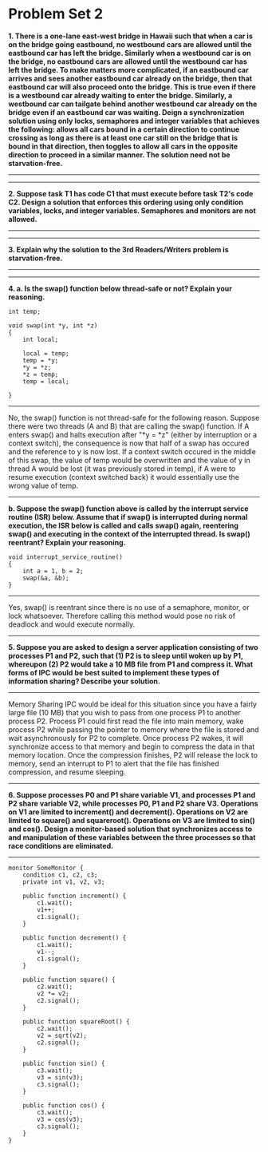 Problem Set 2
=============
**1. There is a one-lane east-west bridge in Hawaii such that when a car is on the bridge going eastbound, no westbound cars are allowed until the eastbound car has left the bridge.  Similarly when a westbound car is on the bridge, no eastbound cars are allowed until the westbound car has left the bridge.  To make matters more complicated, if an eastbound car arrives and sees another eastbound car already on the bridge, then that eastbound car will also proceed onto the bridge.  This is true even if there is a westbound car already waiting to enter the bridge.  Similarly, a westbound car can tailgate behind another westbound car already on the bridge even if an eastbound car was waiting.   Deign a synchronization solution using only locks, semaphores and integer variables that achieves the following: allows all cars bound in a certain direction to continue crossing as long as there is at least one car still on the bridge that is bound in that direction, then toggles to allow all cars in the opposite direction to proceed in a similar manner.  The solution need not be starvation-free.**

---

---
**2. Suppose task T1 has code C1 that must execute before task T2's code C2.  Design a solution that enforces this ordering using only condition variables, locks, and integer variables.  Semaphores and monitors are not allowed.**

---

---
**3. Explain why the solution to the 3rd Readers/Writers problem is starvation-free.**

---

---
**4. a. Is the swap() function below thread-safe or not?  Explain your reasoning.**

```
int temp;
 
void swap(int *y, int *z)
{
    int local;
 
    local = temp;
    temp = *y;
    *y = *z;
    *z = temp;
    temp = local;

}
```

---
No, the swap() function is not thread-safe for the following reason. Suppose there were two threads (A and B) that are calling the swap() function. If A enters swap() and halts execution after "*y = *z" (either by interruption or a context switch), the consequence is now that half of a swap has occured and the reference to y is now lost. If a context switch occured in the middle of this swap, the value of temp would be overwritten and the value of y in thread A would be lost (it was previously stored in temp), if A were to resume execution (context switched back) it would essentially use the wrong value of temp.

---
**b. Suppose the swap() function above is called by the interrupt service routine (ISR) below.  Assume that if swap() is interrupted during normal execution, the ISR below is called and calls swap() again, reentering swap() and executing in the context of the interrupted thread.  Is swap() reentrant?  Explain your reasoning.**

```
void interrupt_service_routine()
{
    int a = 1, b = 2;
    swap(&a, &b);
}
```

---
Yes, swap() is reentrant since there is no use of a semaphore, monitor, or lock whatsoever. Therefore calling this method would pose no risk of deadlock and would execute normally.

---
**5. Suppose you are asked to design a server application consisting of two processes P1 and P2, such that (1) P2 is to sleep until woken up by P1, whereupon (2) P2 would take a 10 MB file from P1 and compress it. What forms of IPC would be best suited to implement these types of information sharing? Describe your solution.**

---
Memory Sharing IPC would be ideal for this situation since you have a fairly large file (10 MB) that you wish to pass from one process P1 to another process P2. Process P1 could first read the file into main memory, wake process P2 while passing the pointer to memory where the file is stored and wait asynchronously for P2 to complete. Once process P2 wakes, it will synchronize access to that memory and begin to compress the data in that memory location. Once the compression finishes, P2 will release the lock to memory, send an interrupt to P1 to alert that the file has finished compression, and resume sleeping.

---
**6. Suppose processes P0 and P1 share variable V1, and processes P1 and P2 share variable V2, while processes P0, P1 and P2 share V3.  Operations on V1 are limited to increment() and decrement().  Operations on V2 are limited to square() and squareroot().  Operations on V3 are limited to sin() and cos().  Design a monitor-based solution that synchronizes access to and manipulation of these variables between the three processes so that race conditions are eliminated.**

---
```
monitor SomeMonitor {
	condition c1, c2, c3;
	private int v1, v2, v3;

	public function increment() {
		c1.wait();
		v1++;
		c1.signal();
	}

	public function decrement() {
		c1.wait();
		v1--;
		c1.signal();
	}

	public function square() {
		c2.wait();
		v2 *= v2;
		c2.signal();
	}

	public function squareRoot() {
		c2.wait();
		v2 = sqrt(v2);
		c2.signal();
	}

	public function sin() {
		c3.wait();
		v3 = sin(v3);
		c3.signal();
	}

	public function cos() {
		c3.wait();
		v3 = cos(v3);
		c3.signal();
	}
}
```
